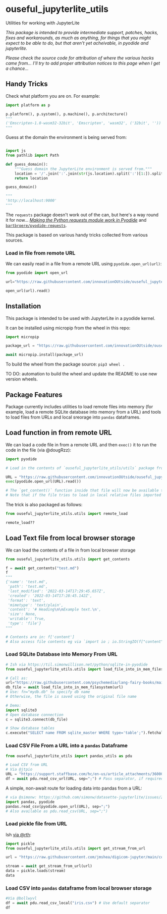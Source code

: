# ouseful_jupyterlite_utils

Utilities for working with JupyterLite

*This package is intended to provide intermediate support, patches, hacks, fixes and workarounds, as much as anything, for things that you might expect to be able to do, but that aren't yet acheivable, in pyodide and jupyterlite.*

*Please check the source code for attribution of where the various hacks came from... I'll try to add proper attribution notices to this page when I get a chance...*


## Handy Tricks

Check what platform you are on. For example:

```python
import platform as p

p.platform(), p.system(), p.machine(), p.architecture()
"""
('Emscripten-1.0-wasm32-32bit', 'Emscripten', 'wasm32', ('32bit', ''))
"""
```
Guess at the domain the environment is being served from:

```python

import js
from pathlib import Path

def guess_domain():
    """Guess domain the JupyterLite environment is served from."""
    location = '/'.join(':'.join(str(js.location).split(':')[1:]).split('/')[:-1])
    return location

guess_domain()

"""
'http://localhost:9000'
"""
```

The `requests` package doesn't work out of the can, but here's a way round it for now... [*Making the Python requests module work in Pyodide*](https://bartbroere.eu/2021/11/05/pyodide-requests/) and [`bartbroere/pyodide-requests`](https://github.com/bartbroere/pyodide-requests).



This package is based on various handy tricks collected from various sources.
### Load in file from remote URL

We can easily read in a file from a remote URL using `pyodide.open_url(url)`:

```python
from pyodide import open_url

url="https://raw.githubusercontent.com/innovationOUtside/ouseful_jupyterlite_utils/main/ouseful_jupyterlite_utils/utils.py"

open_url(url).read()
```

## Installation

This package is intended to be used with JupyterLite in a pyodide kernel.

It can be installed using micropip from the wheel in this repo:

```python
import micropip

package_url = "https://raw.githubusercontent.com/innovationOUtside/ouseful_jupyterlite_utils/main/ouseful_jupyterlite_utils-0.0.4-py3-none-any.whl"

await micropip.install(package_url)
```

To build the wheel from the package source: `pip3 wheel .`

TO DO: automation to build the wheel and update the README to use new version wheels.

## Package Features

Package currently includes utilities to load remote files into memory (for example, load a remote SQLite database into memory from a URL) and tools to load files from URLs and local sreorage into `pandas` dataframes.

## Load function in from remote URL

We can load a code file in from a remote URL and then `exec()` it to run the code in the file (via @dougRzz):

```python
import pyodide

# Load in the contents of `ouseful_jupyterlite_utils/utils` package from a remote URL:

URL = "https://raw.githubusercontent.com/innovationOUtside/ouseful_jupyterlite_utils/main/ouseful_jupyterlite_utils/utils.py"
exec(pyodide.open_url(URL).read())

# The `get_content()` function inside that file will now be available to call.
# Note that if the file tries to load in local relative files imported inside the package, they won't be available
```

The trick is also packaged as follows:

```python
from ouseful_jupyterlite_utils.utils import remote_load

remote_load??
```

## Load Text file from local browser storage

We can load the contents of a file in from local browser storage

```python
from ouseful_jupyterlite_utils.utils import get_contents

f = await get_contents("test.md")
f
"""
{'name': 'test.md',
 'path': 'test.md',
 'last_modified': '2022-03-14T17:29:45.657Z',
 'created': '2022-03-14T17:28:45.142Z',
 'format': 'text',
 'mimetype': 'text/plain',
 'content': '# Heading\n\nExample text.\n',
 'size': None,
 'writable': True,
 'type': 'file'}
"""

# Contents are in: f['content']
# Also access file contents eg via `import io ; io.StringIO(f["content"])`
```

### Load SQLite Database into Memory From URL

```python
# Ish via https://til.simonwillison.net/python/sqlite-in-pyodide
from ouseful_jupyterlite_utils.utils import load_file_into_in_mem_filesystem

# Call as:
url="https://raw.githubusercontent.com/psychemedia/lang-fairy-books/main/data.db"
db_file = await load_file_into_in_mem_filesystem(url)
# Use: fn="mydb.db" to specify db name
# Otherwise, the file is saved using the original file name

# Demo:
import sqlite3
# Open database connection
c = sqlite3.connect(db_file)

# Show database tables
c.execute("SELECT name FROM sqlite_master WHERE type='table';").fetchall()
```

### Load CSV File From a URL into a `pandas` Dataframe

```python
from ouseful_jupyterlite_utils import pandas_utils as pdu

# Load CSV from URL
# Via @jtpio
URL = "https://support.staffbase.com/hc/en-us/article_attachments/360009197031/username.csv"
df = await pdu.read_csv_url(URL, sep=";") # Pass separator, if required, as second parameter
```

A simple, non-await route for loading data into pandas from a URL:

```python
# via @simonw: https://github.com/simonw/datasette-jupyterlite/issues/2#issuecomment-956586201
import pandas, pyodide
pandas.read_csv(pyodide.open_url(URL), sep=";")
# Also available as pdu.read_csv(URL, sep=";")
```

### Load pickle file from URL

Ish [via @rth](https://github.com/jupyterlite/jupyterlite/issues/119#issuecomment-1025817324):

```python
import pickle
from ouseful_jupyterlite_utils.utils import get_stream_from_url

url = "https://raw.githubusercontent.com/jmshea/digicom-jupyter/main/content/signals.pkl"

stream = await get_stream_from_url(url)
data = pickle.loads(stream)
data
```

### Load CSV into `pandas` dataframe from local browser storage

```python
#Via @bollwyvl
df = await pdu.read_csv_local("iris.csv") # Use default separator
df
```
